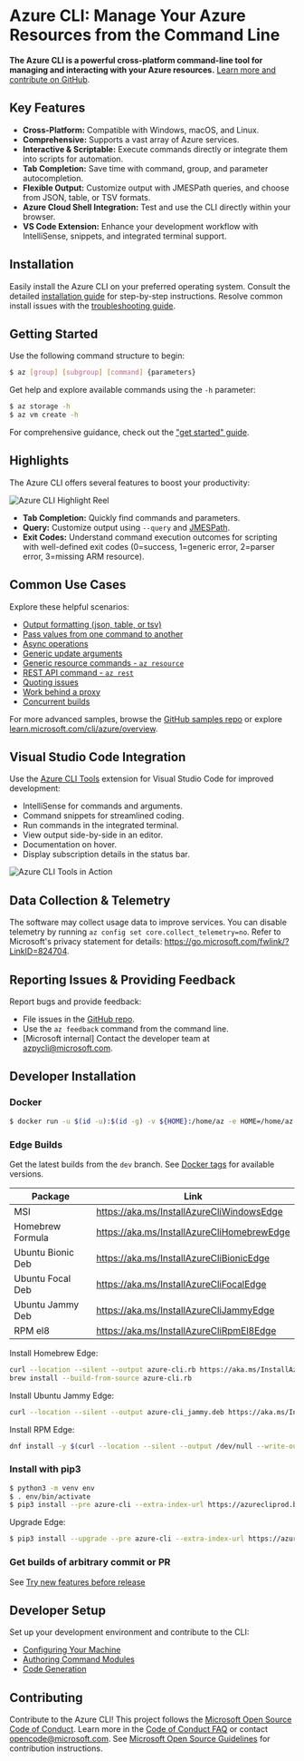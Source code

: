 # Azure CLI: Manage Your Azure Resources from the Command Line

**The Azure CLI is a powerful cross-platform command-line tool for managing and interacting with your Azure resources.** [Learn more and contribute on GitHub](https://github.com/Azure/azure-cli).

## Key Features

*   **Cross-Platform:** Compatible with Windows, macOS, and Linux.
*   **Comprehensive:** Supports a vast array of Azure services.
*   **Interactive & Scriptable:**  Execute commands directly or integrate them into scripts for automation.
*   **Tab Completion:** Save time with command, group, and parameter autocompletion.
*   **Flexible Output:** Customize output with JMESPath queries, and choose from JSON, table, or TSV formats.
*   **Azure Cloud Shell Integration:**  Test and use the CLI directly within your browser.
*   **VS Code Extension:** Enhance your development workflow with IntelliSense, snippets, and integrated terminal support.

## Installation

Easily install the Azure CLI on your preferred operating system.  Consult the detailed [installation guide](https://learn.microsoft.com/cli/azure/install-azure-cli) for step-by-step instructions. Resolve common install issues with the [troubleshooting guide](https://github.com/Azure/azure-cli/blob/dev/doc/install_troubleshooting.md).

## Getting Started

Use the following command structure to begin:

```bash
$ az [group] [subgroup] [command] {parameters}
```

Get help and explore available commands using the `-h` parameter:

```bash
$ az storage -h
$ az vm create -h
```

For comprehensive guidance, check out the ["get started" guide](https://learn.microsoft.com/cli/azure/get-started-with-az-cli2).

## Highlights

The Azure CLI offers several features to boost your productivity:

![Azure CLI Highlight Reel](doc/assets/AzBlogAnimation4.gif)

*   **Tab Completion:**  Quickly find commands and parameters.
*   **Query:** Customize output using `--query` and [JMESPath](http://jmespath.org/).
*   **Exit Codes:** Understand command execution outcomes for scripting with well-defined exit codes (0=success, 1=generic error, 2=parser error, 3=missing ARM resource).

## Common Use Cases

Explore these helpful scenarios:

*   [Output formatting (json, table, or tsv)](https://learn.microsoft.com/en-us/cli/azure/use-cli-effectively#output-formatting-json-table-or-tsv)
*   [Pass values from one command to another](https://learn.microsoft.com/en-us/cli/azure/use-cli-effectively#pass-values-from-one-command-to-another)
*   [Async operations](https://learn.microsoft.com/en-us/cli/azure/use-cli-effectively#async-operations)
*   [Generic update arguments](https://learn.microsoft.com/en-us/cli/azure/use-cli-effectively#generic-update-arguments)
*   [Generic resource commands - `az resource`](https://learn.microsoft.com/en-us/cli/azure/use-cli-effectively#generic-resource-commands---az-resource)
*   [REST API command - `az rest`](https://learn.microsoft.com/en-us/cli/azure/use-cli-effectively#rest-api-command---az-rest)
*   [Quoting issues](https://learn.microsoft.com/en-us/cli/azure/use-cli-effectively#quoting-issues)
*   [Work behind a proxy](https://learn.microsoft.com/en-us/cli/azure/use-cli-effectively#work-behind-a-proxy)
*   [Concurrent builds](https://learn.microsoft.com/en-us/cli/azure/use-cli-effectively#concurrent-builds)

For more advanced samples, browse the [GitHub samples repo](http://github.com/Azure/azure-cli-samples) or explore [learn.microsoft.com/cli/azure/overview](https://learn.microsoft.com/cli/azure/overview).

## Visual Studio Code Integration

Use the [Azure CLI Tools](https://marketplace.visualstudio.com/items?itemName=ms-vscode.azurecli) extension for Visual Studio Code for improved development:

*   IntelliSense for commands and arguments.
*   Command snippets for streamlined coding.
*   Run commands in the integrated terminal.
*   View output side-by-side in an editor.
*   Documentation on hover.
*   Display subscription details in the status bar.

![Azure CLI Tools in Action](https://github.com/microsoft/vscode-azurecli/blob/main/images/in_action.gif?raw=true)

## Data Collection & Telemetry

The software may collect usage data to improve services. You can disable telemetry by running `az config set core.collect_telemetry=no`.  Refer to Microsoft's privacy statement for details: https://go.microsoft.com/fwlink/?LinkID=824704.

## Reporting Issues & Providing Feedback

Report bugs and provide feedback:

*   File issues in the [GitHub repo](https://github.com/Azure/azure-cli/issues).
*   Use the `az feedback` command from the command line.
*   \[Microsoft internal] Contact the developer team at azpycli@microsoft.com.

## Developer Installation

### Docker

```bash
$ docker run -u $(id -u):$(id -g) -v ${HOME}:/home/az -e HOME=/home/az --rm -it mcr.microsoft.com/azure-cli:<version>
```

### Edge Builds

Get the latest builds from the `dev` branch. See [Docker tags](https://mcr.microsoft.com/v2/azure-cli/tags/list) for available versions.

| Package          | Link                                      |
| ---------------- | ----------------------------------------- |
| MSI              | https://aka.ms/InstallAzureCliWindowsEdge |
| Homebrew Formula | https://aka.ms/InstallAzureCliHomebrewEdge|
| Ubuntu Bionic Deb| https://aka.ms/InstallAzureCliBionicEdge  |
| Ubuntu Focal Deb | https://aka.ms/InstallAzureCliFocalEdge   |
| Ubuntu Jammy Deb | https://aka.ms/InstallAzureCliJammyEdge   |
| RPM el8          | https://aka.ms/InstallAzureCliRpmEl8Edge   |

Install Homebrew Edge:
```bash
curl --location --silent --output azure-cli.rb https://aka.ms/InstallAzureCliHomebrewEdge
brew install --build-from-source azure-cli.rb
```

Install Ubuntu Jammy Edge:
```bash
curl --location --silent --output azure-cli_jammy.deb https://aka.ms/InstallAzureCliJammyEdge && dpkg -i azure-cli_jammy.deb
```

Install RPM Edge:
```bash
dnf install -y $(curl --location --silent --output /dev/null --write-out %{url_effective} https://aka.ms/InstallAzureCliRpmEl8Edge)
```

###  Install with pip3
```bash
$ python3 -m venv env
$ . env/bin/activate
$ pip3 install --pre azure-cli --extra-index-url https://azurecliprod.blob.core.windows.net/edge --upgrade-strategy=eager
```

Upgrade Edge:
```bash
$ pip3 install --upgrade --pre azure-cli --extra-index-url https://azurecliprod.blob.core.windows.net/edge --no-cache-dir --upgrade-strategy=eager
```

### Get builds of arbitrary commit or PR
See [Try new features before release](doc/try_new_features_before_release.md)

## Developer Setup

Set up your development environment and contribute to the CLI:

*   [Configuring Your Machine](https://github.com/Azure/azure-cli/blob/dev/doc/configuring_your_machine.md)
*   [Authoring Command Modules](https://github.com/Azure/azure-cli/tree/dev/doc/authoring_command_modules)
*   [Code Generation](https://github.com/Azure/aaz-dev-tools)

## Contributing

Contribute to the Azure CLI!  This project follows the [Microsoft Open Source Code of Conduct](https://opensource.microsoft.com/codeofconduct/).  Learn more in the [Code of Conduct FAQ](https://opensource.microsoft.com/codeofconduct/faq/) or contact [opencode@microsoft.com](mailto:opencode@microsoft.com). See [Microsoft Open Source Guidelines](https://opensource.microsoft.com/collaborate) for contribution instructions.